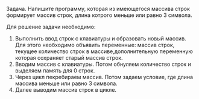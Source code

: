 Задача. Напишите программу, которая из имеющегося массива строк формирует массив строк, длина котрого меньше или равно 3 символа.



Для решение задачи необходимо:


1. Выполнить ввод строк с клавиатуры и образовать новый массив. Для этого необходимо объявить переменные: массив строк, текущее количество строк в массиве,дополнительную переменную которая сохраняет старый массив строк.
2. Вводим массив  с клавиатуры. Потом обнуляем количество строк  и  выделяем память для 0 строк.
3. Через цикл пекребираем массив. Потом задаем условие, где длина массива меньше или равно 3 символа.
4. Далее выводим массив строк в цикле.

